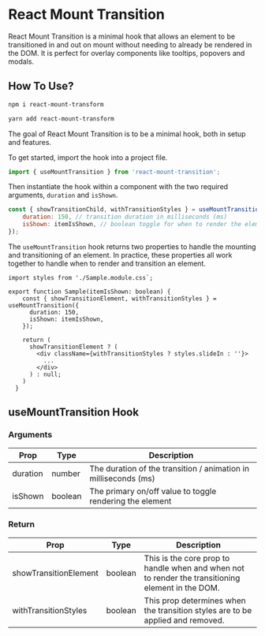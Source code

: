 # React Mount Transition

React Mount Transition is a minimal hook that allows an element to be transitioned in and out on mount without needing to already be rendered in the DOM. It is perfect for overlay components like tooltips, popovers and modals.

## How To Use?

```bash
npm i react-mount-transform
```

```bash
yarn add react-mount-transform
```

The goal of React Mount Transition is to be a minimal hook, both in setup and features.

To get started, import the hook into a project file.

```jsx
import { useMountTransition } from 'react-mount-transition';
```

Then instantiate the hook within a component with the two required arguments, `duration` and `isShown`.

```jsx
const { showTransitionChild, withTransitionStyles } = useMountTransition({
    duration: 150, // transition duration in milliseconds (ms)
    isShown: itemIsShown, // boolean toggle for when to render the element
});
```

The `useMountTransition` hook returns two properties to handle the mounting and transitioning of an element. In practice, these properties all work together to handle when to render and transition an element.

```tsx
import styles from './Sample.module.css`;

export function Sample(itemIsShown: boolean) {
    const { showTransitionElement, withTransitionStyles } = useMountTransition({
      duration: 150,
      isShown: itemIsShown,
    });

    return (
      showTransitionElement ? (
        <div className={withTransitionStyles ? styles.slideIn : ''}>
          ...
        </div>
      ) : null;
    )
  }
```

## useMountTransition Hook

### Arguments

| Prop     | Type    | Description                                                     |
| -------- | ------- | --------------------------------------------------------------- |
| duration | number  | The duration of the transition / animation in milliseconds (ms) |
| isShown  | boolean | The primary on/off value to toggle rendering the element        |

### Return

| Prop                  | Type    | Description                                                                                       |
| --------------------- | ------- | ------------------------------------------------------------------------------------------------- |
| showTransitionElement | boolean | This is the core prop to handle when and when not to render the transitioning element in the DOM. |
| withTransitionStyles  | boolean | This prop determines when the transition styles are to be applied and removed.                    |
